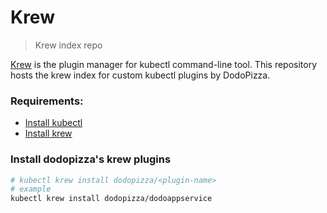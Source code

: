# Krew

> Krew index repo

[Krew](https://krew.sigs.k8s.io/) is the plugin manager for kubectl command-line tool. This repository hosts the krew index for custom kubectl plugins by DodoPizza.

### Requirements:

- [Install kubectl](https://kubernetes.io/docs/tasks/tools/install-kubectl/)
- [Install krew](https://krew.sigs.k8s.io/docs/user-guide/setup/install/)

### Install dodopizza's krew plugins

```bash
# kubectl krew install dodopizza/<plugin-name>
# example
kubectl krew install dodopizza/dodoappservice
```
